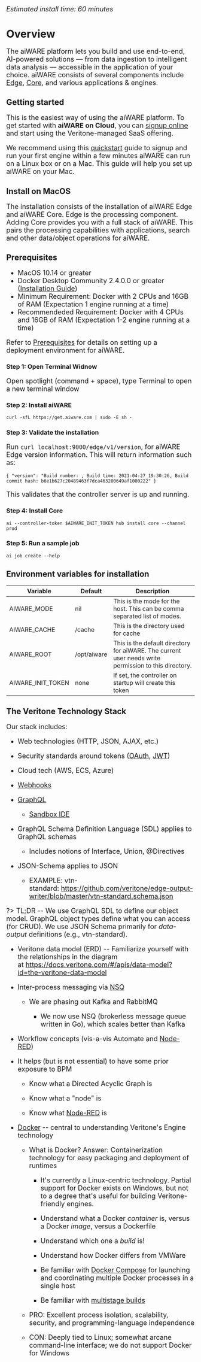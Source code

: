 <!-- add estimiated reading, should be an easy step by step. 
Target: Deploy on a Mac. 
Optional: Target environment, Ubuntu, Virtual Box or AWS. Add guides on setting up those machines. --> 

<style>
     p, ul, ol, li { font-size: 18px !important;}
</style>

*Estimated install time: 60 minutes*


# Overview 
The aiWARE platform lets you build and use end-to-end, AI-powered solutions — from data ingestion to intelligent data analysis — accessible in the application of your choice. aiWARE consists of several components include [Edge](/aiware/aiWARE-in-depth/?id=architectural-overview), [Core](/apis/), and various applications & engines.

 
## Getting started <!-- {docsify-ignore} -->

This is the easiest way of using the aiWARE platform.
To get started with **aiWARE on Cloud**, you can [signup online](https://www.veritone.com/devsignup/) and start using the Veritone-managed SaaS offering.

We recommend using this [quickstart](/getting-started/) guide to signup and run your first engine within a few minutes
aiWARE can run on a Linux box or on a Mac. This guide will help you set up aiWARE on your Mac. 


## Install on MacOS <!-- {docsify-ignore} -->
The installation consists of the installation of aiWARE Edge and aiWARE Core. Edge is the processing component. Adding Core provides you with a full stack of aiWARE. This pairs the processing capabilities with applications, search and other data/object operations for aiWARE.

## Prerequisites <!-- {docsify-ignore} -->
- MacOS 10.14 or greater
- Docker Desktop Community 2.4.0.0 or greater ([Installation Guide](https://docs.docker.com/docker-for-mac/install/))
- Minimum Requirement: Docker with 2 CPUs and 16GB of RAM (Expectation 1 engine running at a time)
- Recommendeded Requirement: Docker with 4 CPUs and 16GB of RAM (Expectation 1-2 engine running at a time)

Refer to [Prerequisites](/aiware/install/prereq) for details on setting up a deployment environment for aiWARE. 

### Step 1: Open Terminal Widnow
Open spotlight (command + space), type Terminal to open a new terminal window
### Step 2: Install aiWARE
```
curl -sfL https://get.aiware.com | sudo -E sh -
```
### Step 3: Validate the installation
Run `curl localhost:9000/edge/v1/version`, for aiWARE Edge version information. This will return information such as:
```
{ "version": "Build number: , Build time: 2021-04-27_19:30:26, Build commit hash: b6e1b627c20489463f7dca463200649af1000222" }
```
This validates that the controller server is up and running. 
### Step 4: Install Core
```
ai --controller-token $AIWARE_INIT_TOKEN hub install core --channel prod
```
### Step 5: Run a sample job
```
ai job create --help
```

## Environment variables for installation <!-- {docsify-ignore} -->
| Variable | Default | Description |
|----------|---------|-------------|
| AIWARE_MODE | nil | This is the mode for the host.  This can be comma separated list of modes.|
| AIWARE_CACHE | /cache | This is the directory used for cache |
| AIWARE_ROOT | /opt/aiware | This is the default directory for aiWARE. The current user needs write permission to this directory. |
| AIWARE_INIT_TOKEN | none | If set, the controller on startup will create this token |


## The Veritone Technology Stack <!-- {docsify-ignore} -->

Our stack includes:

* Web technologies (HTTP, JSON, AJAX, etc.)

* Security standards around tokens ([OAuth](https://oauth.net/), [JWT](https://jwt.io/))

* Cloud tech (AWS, ECS, Azure)

* [Webhooks](https://www.google.com/search?q=webhook)

* [GraphQL](https://www.google.com/search?q=graphql)

    * [Sandbox IDE](https://api.veritone.com/v3/graphiql)

* GraphQL Schema Definition Language (SDL) applies to GraphQL schemas

    * Includes notions of Interface, Union, @Directives

* JSON-Schema applies to JSON

    * EXAMPLE: vtn-standard: <https://github.com/veritone/edge-output-writer/blob/master/vtn-standard.schema.json>

?> TL;DR -- We use GraphQL SDL to define our object model. GraphQL object types define what you can access (for CRUD). We use JSON Schema primarily for *data-output* definitions (e.g., vtn-standard).

* Veritone data model (ERD) -- Familiarize yourself with the relationships in the diagram at <https://docs.veritone.com/#/apis/data-model?id=the-veritone-data-model>

* Inter-process messaging via [NSQ](https://nsq.io/overview/design.html)

    * We are phasing out Kafka and RabbitMQ

        * We now use NSQ (brokerless message queue written in Go), which scales better than Kafka

* Workflow concepts (vis-a-vis Automate and [Node-RED](https://nodered.org/))

* It helps (but is not essential) to have some prior exposure to BPM

    * Know what a Directed Acyclic Graph is

    * Know what a "node" is

    * Know what [Node-RED](https://nodered.org/) is

* [Docker](https://www.docker.com/) -- central to understanding Veritone's Engine technology

    * What is Docker? Answer: Containerization technology for easy packaging and deployment of runtimes

        * It's currently a Linux-centric technology. Partial support for Docker exists on Windows, but not to a degree that's useful for building Veritone-friendly engines. 

        * Understand what a Docker *container* is, versus a Docker *image*, versus a Dockerfile

        * Understand which one a *build* is!

        * Understand how Docker differs from VMWare

        * Be familiar with [Docker Compose](https://docs.docker.com/compose/) for launching and coordinating multiple Docker processes in a single host

        * Be familiar with [multistage builds](https://medium.com/capital-one-tech/multi-stage-builds-and-dockerfile-b5866d9e2f84)

    * PRO: Excellent process isolation, scalability, security, and programming-language independence

    * CON: Deeply tied to Linux; somewhat arcane command-line interface; we do not support Docker for Windows